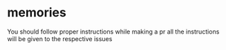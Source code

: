 # memories
You should follow proper instructions while making a pr
all the instructions will be given to the respective issues
